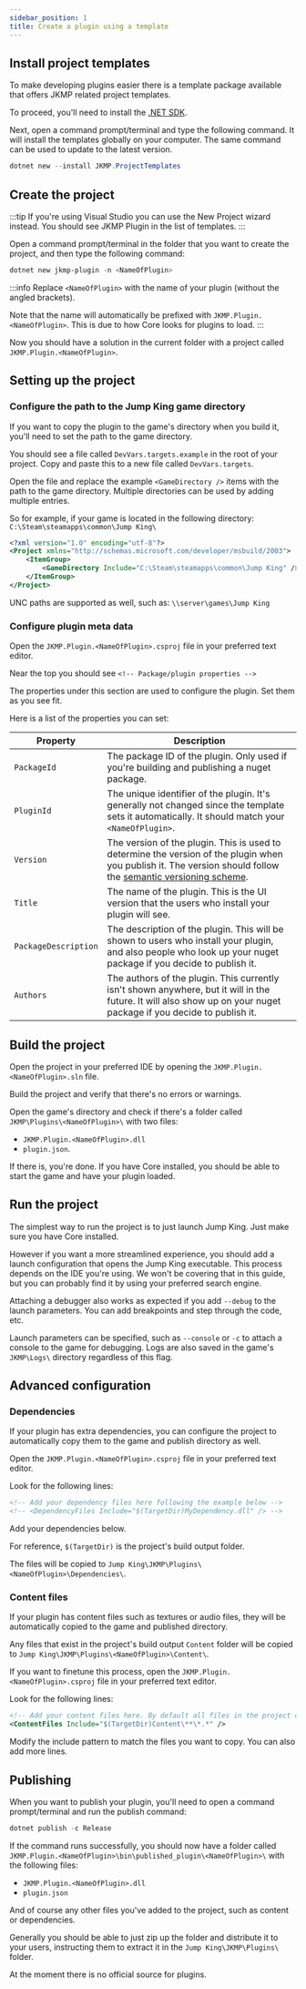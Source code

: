 ```yaml
---
sidebar_position: 1
title: Create a plugin using a template
---
```


## Install project templates
To make developing plugins easier there is a template package available that offers JKMP related project templates.

To proceed, you'll need to install the [.NET SDK](https://dotnet.microsoft.com/en-us/download).

Next, open a command prompt/terminal and type the following command. It will install the templates globally on your computer. The same command can be used to update to the latest version.

```powershell
dotnet new --install JKMP.ProjectTemplates
```

## Create the project
:::tip
If you're using Visual Studio you can use the New Project wizard instead. You should see JKMP Plugin in the list of templates.
:::

Open a command prompt/terminal in the folder that you want to create the project, and then type the following command:

```powershell
dotnet new jkmp-plugin -n <NameOfPlugin>
```

:::info
Replace ```<NameOfPlugin>``` with the name of your plugin (without the angled brackets).

Note that the name will automatically be prefixed with ```JKMP.Plugin.<NameOfPlugin>```. This is due to how Core looks for plugins to load.
:::

Now you should have a solution in the current folder with a project called ```JKMP.Plugin.<NameOfPlugin>```.

## Setting up the project

### Configure the path to the Jump King game directory
If you want to copy the plugin to the game's directory when you build it, you'll need to set the path to the game directory.

You should see a file called ```DevVars.targets.example``` in the root of your project. Copy and paste this to a new file called ```DevVars.targets```.

Open the file and replace the example ```<GameDirectory />``` items with the path to the game directory. Multiple directories can be used by adding multiple entries.

So for example, if your game is located in the following directory: ```C:\Steam\steamapps\common\Jump King\```

```xml
<?xml version="1.0" encoding="utf-8"?>
<Project xmlns="http://schemas.microsoft.com/developer/msbuild/2003">
    <ItemGroup>
        <GameDirectory Include="C:\Steam\steamapps\common\Jump King" />
    </ItemGroup>
</Project>
```

UNC paths are supported as well, such as: ```\\server\games\Jump King```

### Configure plugin meta data
Open the ```JKMP.Plugin.<NameOfPlugin>.csproj``` file in your preferred text editor.

Near the top you should see ```<!-- Package/plugin properties -->```

The properties under this section are used to configure the plugin. Set them as you see fit.

Here is a list of the properties you can set:

| Property                 | Description                                                                                                                                                                         |
| ------------------------ | ----------------------------------------------------------------------------------------------------------------------------------------------------------------------------------- |
| ```PackageId```          | The package ID of the plugin. Only used if you're building and publishing a nuget package.                                                                                          |
| ```PluginId```           | The unique identifier of the plugin. It's generally not changed since the template sets it automatically. It should match your ```<NameOfPlugin>```.                                |
| ```Version```            | The version of the plugin. This is used to determine the version of the plugin when you publish it. The version should follow the [semantic versioning scheme](https://semver.org). |
| ```Title```              | The name of the plugin. This is the UI version that the users who install your plugin will see.                                                                                     |
| ```PackageDescription``` | The description of the plugin. This will be shown to users who install your plugin, and also people who look up your nuget package if you decide to publish it.                     |
| ```Authors```            | The authors of the plugin. This currently isn't shown anywhere, but it will in the future. It will also show up on your nuget package if you decide to publish it.                  |

## Build the project

Open the project in your preferred IDE by opening the ```JKMP.Plugin.<NameOfPlugin>.sln``` file.

Build the project and verify that there's no errors or warnings.

Open the game's directory and check if there's a folder called ```JKMP\Plugins\<NameOfPlugin>\``` with two files:
- ```JKMP.Plugin.<NameOfPlugin>.dll```
- ```plugin.json```.

If there is, you're done. If you have Core installed, you should be able to start the game and have your plugin loaded.

## Run the project
The simplest way to run the project is to just launch Jump King. Just make sure you have Core installed.

However if you want a more streamlined experience, you should add a launch configuration that opens the Jump King executable. This process depends on the IDE you're using. We won't be covering that in this guide, but you can probably find it by using your preferred search engine.

Attaching a debugger also works as expected if you add ```--debug``` to the launch parameters. You can add breakpoints and step through the code, etc.

Launch parameters can be specified, such as ```--console``` or ```-c``` to attach a console to the game for debugging. Logs are also saved in the game's ```JKMP\Logs\``` directory regardless of this flag.

## Advanced configuration

### Dependencies

If your plugin has extra dependencies, you can configure the project to automatically copy them to the game and publish directory as well.

Open the ```JKMP.Plugin.<NameOfPlugin>.csproj``` file in your preferred text editor.

Look for the following lines:

```xml
<!-- Add your dependency files here following the example below -->
<!-- <DependencyFiles Include="$(TargetDir)MyDependency.dll" /> -->
```

Add your dependencies below.

For reference, ```$(TargetDir)``` is the project's build output folder.

The files will be copied to ```Jump King\JKMP\Plugins\<NameOfPlugin>\Dependencies\```.

### Content files

If your plugin has content files such as textures or audio files, they will be automatically copied to the game and published directory.

Any files that exist in the project's build output ```Content``` folder will be copied to ```Jump King\JKMP\Plugins\<NameOfPlugin>\Content\```.

If you want to finetune this process, open the ```JKMP.Plugin.<NameOfPlugin>.csproj``` file in your preferred text editor.

Look for the following lines:

```xml
<!-- Add your content files here. By default all files in the project output's Content directory will be copied to the game directory -->
<ContentFiles Include="$(TargetDir)Content\**\*.*" />
```

Modify the include pattern to match the files you want to copy. You can also add more lines.

## Publishing

When you want to publish your plugin, you'll need to open a command prompt/terminal and run the publish command:

```powershell
dotnet publish -c Release
```

If the command runs successfully, you should now have a folder called ```JKMP.Plugin.<NameOfPlugin>\bin\published_plugin\<NameOfPlugin>\``` with the following files:
- ```JKMP.Plugin.<NameOfPlugin>.dll```
- ```plugin.json```

And of course any other files you've added to the project, such as content or dependencies.

Generally you should be able to just zip up the folder and distribute it to your users, instructing them to extract it in the ```Jump King\JKMP\Plugins\``` folder.

At the moment there is no official source for plugins.
